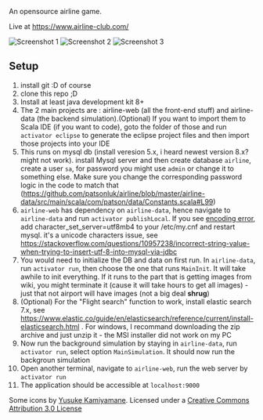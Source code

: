 An opensource airline game. 

Live at https://www.airline-club.com/

![Screenshot 1](https://user-images.githubusercontent.com/2895902/74759887-5a966380-522e-11ea-9e54-2252af63d5ea.gif)
![Screenshot 2](https://user-images.githubusercontent.com/2895902/74759902-6124db00-522e-11ea-9f81-8b4af7f7027e.gif)
![Screenshot 3](https://user-images.githubusercontent.com/2895902/74759935-739f1480-522e-11ea-9323-e84095177d5a.gif)



## Setup
1. install git :D of course
2. clone this repo ;D
3. Install at least java development kit 8+
4. The 2 main projects are : airline-web (all the front-end stuff) and airline-data (the backend simulation).(Optional) If you want to import them to Scala IDE (if you want to code), goto the folder of those and run `activator eclipse` to generate the eclipse project files and then import those projects into your IDE
5. This runs on mysql db (install veresion 5.x, i heard newest version 8.x? might not work). install Mysql server and then create database `airline`, create a user `sa`, for password you might use `admin` or change it to something else. Make sure you change the corresponding password logic in the code to match that (https://github.com/patsonluk/airline/blob/master/airline-data/src/main/scala/com/patson/data/Constants.scala#L99)
6. `airline-web` has dependency on `airline-data`, hence navigate to `airline-data` and run `activator publishLocal`. If you see [encoding error](https://github.com/patsonluk/airline/issues/267), add character_set_server=utf8mb4 to your /etc/my.cnf and restart mysql. it's a unicode characters issue, see https://stackoverflow.com/questions/10957238/incorrect-string-value-when-trying-to-insert-utf-8-into-mysql-via-jdbc
7. You would need to initialize the DB and data on first run. In `airline-data`, run `activator run`, then choose the one that runs `MainInit`. It will take awhile to init everything. If it runs to the part that is getting images from wiki, you might terminate it (cause it will take hours to get all images) - just that not airport will have images (not a big deal **shrug**)
8. (Optional) For the "Flight search" function to work, install elastic search 7.x, see https://www.elastic.co/guide/en/elasticsearch/reference/current/install-elasticsearch.html . For windows, I recommand downloading the zip archive and just unzip it - the MSI installer did not work on my PC
9. Now run the background simulation by staying in `airline-data`, run `activator run`, select option `MainSimulation`. It should now run the backgroun simulation
10. Open another terminal, navigate to `airline-web`, run the web server by `activator run`
11. The application should be accessible at `localhost:9000`




Some icons by [Yusuke Kamiyamane](http://p.yusukekamiyamane.com/). Licensed under a [Creative Commons Attribution 3.0 License](http://creativecommons.org/licenses/by/3.0/)
